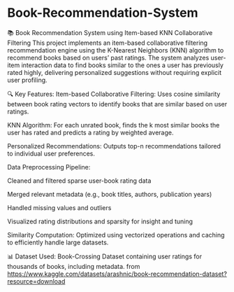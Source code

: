 # Book-Recommendation-System
📚 Book Recommendation System using Item-based KNN Collaborative Filtering
This project implements an item-based collaborative filtering recommendation engine using the K-Nearest Neighbors (KNN) algorithm to recommend books based on users’ past ratings. The system analyzes user-item interaction data to find books similar to the ones a user has previously rated highly, delivering personalized suggestions without requiring explicit user profiling.

🔍 Key Features:
Item-based Collaborative Filtering: Uses cosine similarity between book rating vectors to identify books that are similar based on user ratings.

KNN Algorithm: For each unrated book, finds the k most similar books the user has rated and predicts a rating by weighted average.

Personalized Recommendations: Outputs top-n recommendations tailored to individual user preferences.

Data Preprocessing Pipeline:

Cleaned and filtered sparse user-book rating data

Merged relevant metadata (e.g., book titles, authors, publication years)

Handled missing values and outliers

Visualized rating distributions and sparsity for insight and tuning

Similarity Computation: Optimized using vectorized operations and caching to efficiently handle large datasets.

📊 Dataset Used:
Book-Crossing Dataset containing user ratings for thousands of books, including metadata.
from https://www.kaggle.com/datasets/arashnic/book-recommendation-dataset?resource=download
